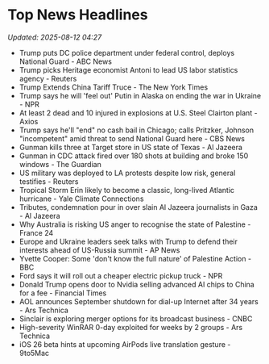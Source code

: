 # Top News Headlines

_Updated: 2025-08-12 04:27_

- Trump puts DC police department under federal control, deploys National Guard - ABC News
- Trump picks Heritage economist Antoni to lead US labor statistics agency - Reuters
- Trump Extends China Tariff Truce - The New York Times
- Trump says he will 'feel out' Putin in Alaska on ending the war in Ukraine - NPR
- At least 2 dead and 10 injured in explosions at U.S. Steel Clairton plant - Axios
- Trump says he'll "end" no cash bail in Chicago; calls Pritzker, Johnson "incompetent" amid threat to send National Guard here - CBS News
- Gunman kills three at Target store in US state of Texas - Al Jazeera
- Gunman in CDC attack fired over 180 shots at building and broke 150 windows - The Guardian
- US military was deployed to LA protests despite low risk, general testifies - Reuters
- Tropical Storm Erin likely to become a classic, long-lived Atlantic hurricane - Yale Climate Connections
- Tributes, condemnation pour in over slain Al Jazeera journalists in Gaza - Al Jazeera
- Why Australia is risking US anger to recognise the state of Palestine - France 24
- Europe and Ukraine leaders seek talks with Trump to defend their interests ahead of US-Russia summit - AP News
- Yvette Cooper: Some 'don't know the full nature' of Palestine Action - BBC
- Ford says it will roll out a cheaper electric pickup truck - NPR
- Donald Trump opens door to Nvidia selling advanced AI chips to China for a fee - Financial Times
- AOL announces September shutdown for dial-up Internet after 34 years - Ars Technica
- Sinclair is exploring merger options for its broadcast business - CNBC
- High-severity WinRAR 0-day exploited for weeks by 2 groups - Ars Technica
- iOS 26 beta hints at upcoming AirPods live translation gesture - 9to5Mac